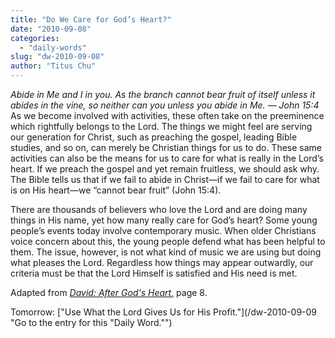 ```yaml
---
title: "Do We Care for God’s Heart?"
date: "2010-09-08"
categories: 
  - "daily-words"
slug: "dw-2010-09-08"
author: "Titus Chu"
---
```


_Abide in Me and I in you. As the branch cannot bear fruit of itself unless it abides in the vine, so neither can you unless you abide in Me. — John 15:4_ As we become involved with activities, these often take on the preeminence which rightfully belongs to the Lord. The things we might feel are serving our generation for Christ, such as preaching the gospel, leading Bible studies, and so on, can merely be Christian things for us to do. These same activities can also be the means for us to care for what is really in the Lord’s heart. If we preach the gospel and yet remain fruitless, we should ask why. The Bible tells us that if we fail to abide in Christ—if we fail to care for what is on His heart—we “cannot bear fruit” (John 15:4).

There are thousands of believers who love the Lord and are doing many things in His name, yet how many really care for God’s heart? Some young people’s events today involve contemporary music. When older Christians voice concern about this, the young people defend what has been helpful to them. The issue, however, is not what kind of music we are using but doing what pleases the Lord. Regardless how things may appear outwardly, our criteria must be that the Lord Himself is satisfied and His need is met.

Adapted from _[David: After God's Heart](/book-david/ "Go to the listing for this book.")[,](/book-journey/ "Go to the listing for this book.")_ page 8.

Tomorrow: ["Use What the Lord Gives Us for His Profit."](/dw-2010-09-09 "Go to the entry for this "Daily Word."")
